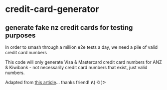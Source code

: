 # credit-card-generator

## generate fake nz credit cards for testing purposes

In order to smash through a million e2e tests a day, we need a pile of valid credit card numbers

This code will only generate Visa & Mastercard credit card numbers for ANZ & Kiwibank - not necessarily credit
card numbers that exist, just valid numbers.

Adapted from [this article](https://medium.com/cyberdoggo/luhn-algorithm-in-javascript-python-clojure-part-1-c4ea3079d0f7)... thanks friend! ᕕ( ᐛ )ᕗ